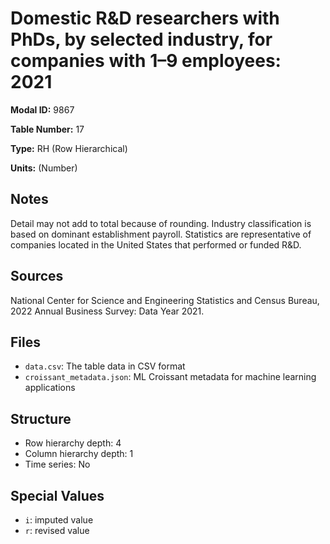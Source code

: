 # Domestic R&D researchers with PhDs, by selected industry, for companies with 1&#8211;9 employees: 2021

**Modal ID:** 9867

**Table Number:** 17

**Type:** RH (Row Hierarchical)

**Units:** (Number)

## Notes

Detail may not add to total because of rounding. Industry classification is based on dominant establishment payroll. Statistics are representative of companies located in the United States that performed or funded R&D.

## Sources

National Center for Science and Engineering Statistics and Census Bureau, 2022 Annual Business Survey: Data Year 2021.

## Files

- `data.csv`: The table data in CSV format
- `croissant_metadata.json`: ML Croissant metadata for machine learning applications

## Structure

- Row hierarchy depth: 4
- Column hierarchy depth: 1
- Time series: No

## Special Values

- `i`: imputed value
- `r`: revised value
